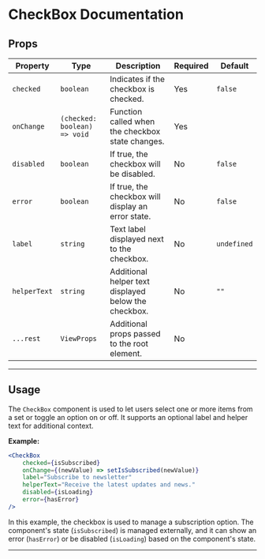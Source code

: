 # CheckBox Documentation

## Props

| Property     | Type                         | Description                                          | Required | Default     |
|--------------|------------------------------|------------------------------------------------------|----------|-------------|
| `checked`    | `boolean`                    | Indicates if the checkbox is checked.                | Yes      | `false`     |
| `onChange`   | `(checked: boolean) => void` | Function called when the checkbox state changes.     | Yes      |             |
| `disabled`   | `boolean`                    | If true, the checkbox will be disabled.              | No       | `false`     |
| `error`      | `boolean`                    | If true, the checkbox will display an error state.   | No       | `false`     |
| `label`      | `string`                     | Text label displayed next to the checkbox.           | No       | `undefined` |
| `helperText` | `string`                     | Additional helper text displayed below the checkbox. | No       | `""`        |
| `...rest`    | `ViewProps`                  | Additional props passed to the root element.         | No       |             |

---

## Usage

The `CheckBox` component is used to let users select one or more items from a set or toggle an option on or off. It
supports an optional label and helper text for additional context.

**Example:**

```jsx
<CheckBox
    checked={isSubscribed}
    onChange={(newValue) => setIsSubscribed(newValue)}
    label="Subscribe to newsletter"
    helperText="Receive the latest updates and news."
    disabled={isLoading}
    error={hasError}
/>
```

In this example, the checkbox is used to manage a subscription option. The component's state (`isSubscribed`) is managed
externally, and it can show an error (`hasError`) or be disabled (`isLoading`) based on the component's state.

---

